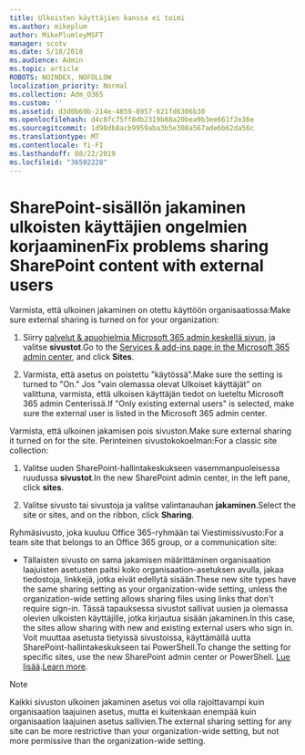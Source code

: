 ```yaml
---
title: Ulkoisten käyttäjien kanssa ei toimi
ms.author: mikeplum
author: MikePlumleyMSFT
manager: scotv
ms.date: 5/18/2018
ms.audience: Admin
ms.topic: article
ROBOTS: NOINDEX, NOFOLLOW
localization_priority: Normal
ms.collection: Adm_O365
ms.custom: ''
ms.assetid: d3d0b69b-214e-4859-8957-621fd6306b30
ms.openlocfilehash: d4c8fc75ff8db2319b88a20bea9b3ee661f2e36e
ms.sourcegitcommit: 1d98db8acb9959aba3b5e308a567ade6b62da56c
ms.translationtype: MT
ms.contentlocale: fi-FI
ms.lasthandoff: 08/22/2019
ms.locfileid: "36502228"
---
```

# <a name="fix-problems-sharing-sharepoint-content-with-external-users"></a><span data-ttu-id="eb3e0-102">SharePoint-sisällön jakaminen ulkoisten käyttäjien ongelmien korjaaminen</span><span class="sxs-lookup"><span data-stu-id="eb3e0-102">Fix problems sharing SharePoint content with external users</span></span>

<span data-ttu-id="eb3e0-103">Varmista, että ulkoinen jakaminen on otettu käyttöön organisaatiossa:</span><span class="sxs-lookup"><span data-stu-id="eb3e0-103">Make sure external sharing is turned on for your organization:</span></span>
  
1. <span data-ttu-id="eb3e0-104">Siirry [palvelut &amp; apuohjelmia Microsoft 365 admin keskellä sivun](https://portal.office.com/adminportal/home#/Settings/ServicesAndAddIns), ja valitse **sivustot**.</span><span class="sxs-lookup"><span data-stu-id="eb3e0-104">Go to the [Services &amp; add-ins page in the Microsoft 365 admin center](https://portal.office.com/adminportal/home#/Settings/ServicesAndAddIns), and click **Sites**.</span></span>
    
2. <span data-ttu-id="eb3e0-105">Varmista, että asetus on poistettu ”käytössä”.</span><span class="sxs-lookup"><span data-stu-id="eb3e0-105">Make sure the setting is turned to "On."</span></span> <span data-ttu-id="eb3e0-106">Jos ”vain olemassa olevat Ulkoiset käyttäjät” on valittuna, varmista, että ulkoisen käyttäjän tiedot on lueteltu Microsoft 365 admin Centerissä.</span><span class="sxs-lookup"><span data-stu-id="eb3e0-106">If "Only existing external users" is selected, make sure the external user is listed in the Microsoft 365 admin center.</span></span>
    
<span data-ttu-id="eb3e0-107">Varmista, että ulkoinen jakamisen pois sivuston.</span><span class="sxs-lookup"><span data-stu-id="eb3e0-107">Make sure external sharing it turned on for the site.</span></span> <span data-ttu-id="eb3e0-108">Perinteinen sivustokokoelman:</span><span class="sxs-lookup"><span data-stu-id="eb3e0-108">For a classic site collection:</span></span>
  
1. <span data-ttu-id="eb3e0-109">Valitse uuden SharePoint-hallintakeskukseen vasemmanpuoleisessa ruudussa **sivustot**.</span><span class="sxs-lookup"><span data-stu-id="eb3e0-109">In the new SharePoint admin center, in the left pane, click **sites**.</span></span>
    
2. <span data-ttu-id="eb3e0-110">Valitse sivusto tai sivustoja ja valitse valintanauhan **jakaminen**.</span><span class="sxs-lookup"><span data-stu-id="eb3e0-110">Select the site or sites, and on the ribbon, click **Sharing**.</span></span>
    
<span data-ttu-id="eb3e0-111">Ryhmäsivusto, joka kuuluu Office 365-ryhmään tai Viestimissivusto:</span><span class="sxs-lookup"><span data-stu-id="eb3e0-111">For a team site that belongs to an Office 365 group, or a communication site:</span></span>
  
- <span data-ttu-id="eb3e0-112">Tällaisten sivusto on sama jakamisen määrittäminen organisaation laajuisten asetusten paitsi koko organisaation-asetuksen avulla, jakaa tiedostoja, linkkejä, jotka eivät edellytä sisään.</span><span class="sxs-lookup"><span data-stu-id="eb3e0-112">These new site types have the same sharing setting as your organization-wide setting, unless the organization-wide setting allows sharing files using links that don't require sign-in.</span></span> <span data-ttu-id="eb3e0-113">Tässä tapauksessa sivustot sallivat uusien ja olemassa olevien ulkoisten käyttäjille, jotka kirjautua sisään jakaminen.</span><span class="sxs-lookup"><span data-stu-id="eb3e0-113">In this case, the sites allow sharing with new and existing external users who sign in.</span></span> <span data-ttu-id="eb3e0-114">Voit muuttaa asetusta tietyissä sivustoissa, käyttämällä uutta SharePoint-hallintakeskukseen tai PowerShell.</span><span class="sxs-lookup"><span data-stu-id="eb3e0-114">To change the setting for specific sites, use the new SharePoint admin center or PowerShell.</span></span> <span data-ttu-id="eb3e0-115">[Lue lisää](https://go.microsoft.com/fwlink/?linkid=871863).</span><span class="sxs-lookup"><span data-stu-id="eb3e0-115">[Learn more](https://go.microsoft.com/fwlink/?linkid=871863).</span></span>
    
> [!NOTE]
> <span data-ttu-id="eb3e0-116">Kaikki sivuston ulkoinen jakaminen asetus voi olla rajoittavampi kuin organisaation laajuinen asetus, mutta ei kuitenkaan enempää kuin organisaation laajuinen asetus sallivien.</span><span class="sxs-lookup"><span data-stu-id="eb3e0-116">The external sharing setting for any site can be more restrictive than your organization-wide setting, but not more permissive than the organization-wide setting.</span></span> 
  

